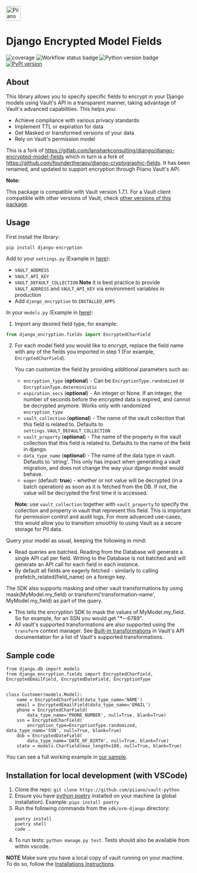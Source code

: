 <a href="https://piiano.com/pii-data-privacy-vault/">
   <img alt="Piiano Vault" src="https://piiano.com/wp-content/uploads/piiano-logo-developers.png" height="40" />
</a>

# Django Encrypted Model Fields

![coverage](https://user-images.githubusercontent.com/90671989/228512586-414c17c9-fbeb-4c47-8971-6541ec00d963.svg)
![Workflow status badge](https://github.com/piiano/vault-python/actions/workflows/test-orm-django.yml/badge.svg?branch=main)
![Python version badge](https://img.shields.io/badge/python-3.8%20%7C%203.9%20%7C3.10%20%7C%203.11-blue.svg)
[![PyPI version](https://img.shields.io/pypi/v/django-encryption?color=brightgreen)](https://pypi.org/project/django-encryption/)

## About

This library allows you to specify specific fields to encrypt in your Django models using Vault's API in a transparent manner, taking advantage of Vault's advanced capabilities.
This helps you:

- Achieve compliance with various privacy standards
- Implement TTL or expiration for data
- Get Masked or transformed versions of your data
- Rely on Vault's permission model

This is a fork of
<https://gitlab.com/lansharkconsulting/django/django-encrypted-model-fields> which in turn is a fork of <https://github.com/foundertherapy/django-cryptographic-fields>. It has
been renamed, and updated to support encryption through Piiano Vault's API.

**Note:**

This package is compatible with Vault version 1.7.1.
For a Vault client compatible with other versions of Vault, check [other versions of this package](https://pypi.org/project/django-encryption/).


## Usage

First install the library:

```commandline
pip install django-encryption
```

Add to your `settings.py` (Example in [here](../../examples/django-encryption-example/vault_sample_django/local_settings_example.py)):

- `VAULT_ADDRESS`
- `VAULT_API_KEY`
- `VAULT_DEFAULT_COLLECTION`
  **Note** it is best practice to provide `VAULT_ADDRESS` and `VAULT_API_KEY` via environment variables in production
- Add `django_encryption` to `INSTALLED_APPS`

In your `models.py` (Example in [here](../../examples/django-encryption-example/customers/models.py)):

1. Import any desired field type, for example:

```python
from django_encryption.fields import EncryptedCharField
```

2. For each model field you would like to encrypt, replace the field name with any of the fields you imported in step 1 (For example, `EncryptedCharField`).

   You can customize the field by providing additional parameters such as:

   - `encryption_type` (**optional**) - Can be `EncryptionType.randomized` or `EncryptionType.deterministic`
   - `expiration_secs` (**optional**) - An integer or None. If an integer, the number of seconds before the encrypted data is expired, and cannot be decrypted anymore. Works only with randomized `encryption_type`
   - `vault_collection` (**optional**) - The name of the vault collection that this field is related to. Defaults to `settings.VAULT_DEFAULT_COLLECTION`
   - `vault_property` (**optional**) - The name of the property in the vault collection that this field is related to. Defaults to the name of the field in django.
   - `data_type_name` (**optional**) - The name of the data type in vault. Defaults to 'string'. This only has impact when generating a vault migration, and does not change the way your django model would behave.
   - `eager` (default: **true**) - whether or not value will be decrypted (in a batch operation) as soon as it is fetched from the DB. If not, the value will be decrypted the first time it is accessed.

   **Note**: use `vault_collection` together with `vault_property` to specify the collection and property in vault that represent this field. This is important for permission control and audit logs. For more advanced use-cases, this would allow you to transition smoothly to using Vault as a secure storage for PII data.

Query your model as usual, keeping the following in mind:

* Read queries are batched. Reading from the Database will generate a single API call per field. Writing to the Database is not batched and will generate an API call for each field in each instance.
* By default all fields are eagerly fetched - similarly to calling prefetch_related(field_name) on a foreign key.

The SDK also supports masking and other vault transformations by using mask(MyModel.my_field) or transform('transformation-name', MyModel.my_field) as part of the query.

- This tells the encryption SDK to mask the values of MyModel.my_field. So for example, for an SSN you would get "**\*-**-6789".
- All vault's supported transformations are also supported using the `transform` context manager. See [Built-in transformations](https://piiano.com/docs/guides/manage-transformations/built-in-transformations) in Vault's API documentation for a list of Vault's supported transformations.

## Sample code

```
from django.db import models
from django_encryption.fields import EncryptedCharField, EncryptedEmailField, EncryptedDateField, EncryptionType


class Customer(models.Model):
    name = EncryptedCharField(data_type_name='NAME')
    email = EncryptedEmailField(data_type_name='EMAIL')
    phone = EncryptedCharField(
        data_type_name='PHONE_NUMBER', null=True, blank=True)
    ssn = EncryptedCharField(
        encryption_type=EncryptionType.randomized, data_type_name='SSN', null=True, blank=True)
    dob = EncryptedDateField(
        data_type_name='DATE_OF_BIRTH', null=True, blank=True)
    state = models.CharField(max_length=100, null=True, blank=True)
```

You can see a full working example in [our sample](https://github.com/piiano/vault-python/tree/main/examples/django-encryption-example).

## Installation for local development (with VSCode)

1. Clone the repo: `git clone https://github.com/piiano/vault-python`
1. Ensure you have [python poetry](https://python-poetry.org/) installed on your machine (a global installation). Example: `pipx install poetry`
1. Run the following commands from the `sdk/orm-django` directory:
   ```commandline
   poetry install
   poetry shell
   code .
   ```
1. To run tests: `python manage.py test`. Tests should also be available from within vscode.

**NOTE** Make sure you have a local copy of vault running on your machine. To do so, follow the [Installations Instructions](https://piiano.com/docs/guides/get-started/).
